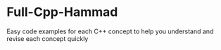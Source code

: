 # Full-Cpp-Hammad
Easy code examples for each C++ concept to help you understand and revise each concept quickly
